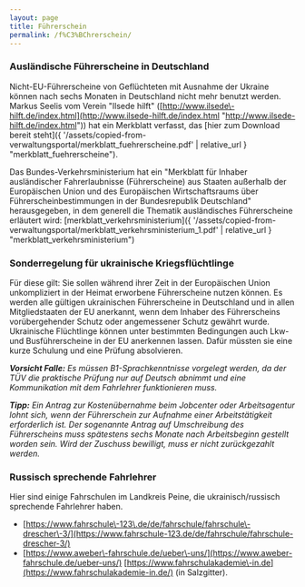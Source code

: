 ```yaml
---
layout: page
title: Führerschein
permalink: /f%C3%BChrerschein/
---
```


### Ausländische Führerscheine in Deutschland

Nicht\-EU\-Führerscheine von Geflüchteten mit Ausnahme der Ukraine können nach sechs Monaten in Deutschland nicht mehr benutzt werden. Markus Seelis vom Verein "Ilsede hilft" ([http://www.ilsede\-hilft.de/index.html](http://www.ilsede-hilft.de/index.html "http://www.ilsede-hilft.de/index.html")) hat ein Merkblatt verfasst, das [hier zum Download bereit steht]({ '/assets/copied-from-verwaltungsportal/merkblatt_fuehrerscheine.pdf' | relative_url } "merkblatt_fuehrerscheine").

Das Bundes\-Verkehrsministerium hat ein "Merkblatt für Inhaber ausländischer Fahrerlaubnisse (Führerscheine) aus Staaten außerhalb der Europäischen Union und des Europäischen Wirtschaftsraums über Führerscheinbestimmungen in der Bundesrepublik Deutschland" herausgegeben, in dem generell die Thematik ausländisches Führerscheine erläutert wird: [merkblatt\_verkehrsministerium]({ '/assets/copied-from-verwaltungsportal/merkblatt_verkehrsministerium_1.pdf' | relative_url } "merkblatt_verkehrsministerium")

### Sonderregelung für ukrainische Kriegsflüchtlinge

Für diese gilt: Sie sollen während ihrer Zeit in der Europäischen Union unkompliziert in der Heimat erworbene Führerscheine nutzen können. Es werden alle gültigen ukrainischen Führerscheine in Deutschland und in allen Mitgliedstaaten der EU anerkannt, wenn dem Inhaber des Führerscheins vorübergehender Schutz oder angemessener Schutz gewährt wurde. Ukrainische Flüchtlinge können unter bestimmten Bedingungen auch Lkw\- und Busführerscheine in der EU anerkennen lassen. Dafür müssten sie eine kurze Schulung und eine Prüfung absolvieren.

***Vorsicht Falle:** Es müssen B1\-Sprachkenntnisse vorgelegt werden, da der TÜV die praktische Prüfung nur auf Deutsch abnimmt und eine Kommunikation mit dem Fahrlehrer funktionieren muss.*

***Tipp:** Ein Antrag zur Kostenübernahme beim Jobcenter oder Arbeitsagentur lohnt sich, wenn der Führerschein zur Aufnahme einer Arbeitstätigkeit erforderlich ist. Der sogenannte Antrag auf Umschreibung des Führerscheins muss spätestens sechs Monate nach Arbeitsbeginn gestellt worden sein. Wird der Zuschuss bewilligt, muss er nicht zurückgezahlt werden.*

### Russisch sprechende Fahrlehrer

Hier sind einige Fahrschulen im Landkreis Peine, die ukrainisch/russisch sprechende Fahrlehrer haben.

* [https://www.fahrschule\-123\.de/de/fahrschule/fahrschule\-drescher\-3/](https://www.fahrschule-123.de/de/fahrschule/fahrschule-drescher-3/)
* [https://www.aweber\-fahrschule.de/ueber\-uns/](https://www.aweber-fahrschule.de/ueber-uns/) [https://www.fahrschulakademie\-in.de](https://www.fahrschulakademie-in.de/) (in Salzgitter).
